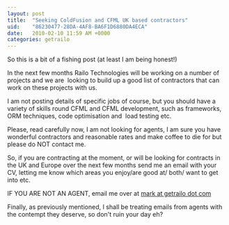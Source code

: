 ```yaml
---
layout: post
title:  "Seeking ColdFusion and CFML UK based contractors"
uid:	"86230477-28DA-4AF8-BA6F1D6880DA4ECA"
date:   2010-02-10 11:59 AM +0000
categories: getrailo
---
```

<p>So this is a bit of a fishing post (at least I am being honest!)</p>
<p>In the next few months Railo Technologies will be working on a number of projects and we are  looking to build up a good list of contractors that can work on these projects with us. </p>
<p>I am not posting details of specific jobs of course, but you should have a variety of skills round CFML and CFML development, such as frameworks, ORM techniques, code optimisation and  load testing etc. </p>
<p>Please, read carefully now, I am not looking for agents, I am sure you have wonderful contractors and reasonable rates and make coffee to die for but please do NOT contact me.</p>
<p>So, if you are contracting at the moment, or will be looking for contracts in the UK and Europe over the next few months send me an email with your CV, letting me know which areas you enjoy/are good at/ both/ want to get into etc. </p>
<p>IF YOU ARE NOT AN AGENT, email me over at <a href="mailto:mark@getrailo.com?subject=[RailoCV] I am not an agent">mark at getrailo dot com</a></p>
<p>Finally, as previously mentioned, I shall be treating emails from agents with the contempt they deserve, so don't ruin your day eh?</p>